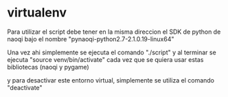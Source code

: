 # virtualenv

Para utilizar el script debe tener en la misma direccion el SDK de python de naoqi bajo el nombre "pynaoqi-python2.7-2.1.0.19-linux64"

Una vez ahi simplemente se ejecuta el comando "./script" y al terminar se ejecuta "source venv/bin/activate" cada vez que se quiera usar estas bibliotecas (naoqi y pygame) 

y para desactivar este entorno virtual, simplemente se utiliza el comando "deactivate"
